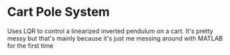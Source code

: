 # Cart Pole System

Uses LQR to control a linearized inverted pendulum on a cart. It's pretty messy but that's mainly because it's just me messing around with MATLAB for the first time
